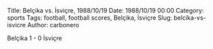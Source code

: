 Title: Belçika vs. İsviçre, 1988/10/19
Date: 1988/10/19 00:00
Category: sports
Tags: football, football scores, Belçika, İsviçre
Slug: belcika-vs-isvicre
Author: carbonero


Belçika 1 - 0 İsviçre
